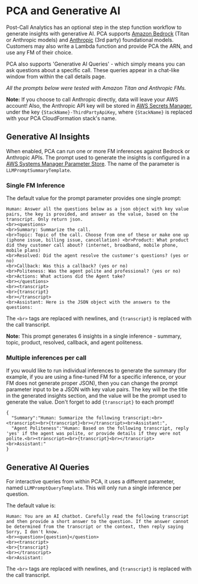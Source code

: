 # PCA and Generative AI

Post-Call Analytics has an optional step in the step function workflow to generate insights with generative AI. 
PCA supports [Amazon Bedrock](https://aws.amazon.com/bedrock/) (Titan or Anthropic models) and [Anthropic](https://www.anthropic.com/) (3rd party) foundational models. Customers may also write a Lambda function and provide PCA the ARN, and use any FM of their choice.

PCA also supports 'Generative AI Queries' - which simply means you can ask questions about a specific call. These queries appear in a chat-like window from within the call details page.

*All the prompts below were tested with Amazon Titan and Anthropic FMs.*

**Note:** If you choose to call Anthropic directly, data will leave your AWS account!  Also, the Anthropic API key will be stored in [AWS Secrets Manager](https://docs.aws.amazon.com/secretsmanager/latest/userguide/intro.html), under the key `{StackName}-ThirdPartyApiKey`, where `{StackName}` is replaced with your PCA CloudFormation stack's name.

## Generative AI Insights

When enabled, PCA can run one or more FM inferences against Bedrock or Anthropic APIs. The prompt used to generate the insights is configured in a [AWS Systems Manager Parameter Store](https://docs.aws.amazon.com/systems-manager/latest/userguide/systems-manager-parameter-store.html). The name of the parameter is `LLMPromptSummaryTemplate`.

### Single FM Inference

The default value for the prompt parameter provides one single prompt:

```
Human: Answer all the questions below as a json object with key value pairs, the key is provided, and answer as the value, based on the transcript. Only return json. 
<br><questions> 
<br>Summary: Summarize the call. 
<br>Topic: Topic of the call. Choose from one of these or make one up (iphone issue, billing issue, cancellation) <br>Product: What product did they customer call about? (internet, broadband, mobile phone, mobile plans) 
<br>Resolved: Did the agent resolve the customer's questions? (yes or no)  
<br>Callback: Was this a callback? (yes or no)  
<br>Politeness: Was the agent polite and professional? (yes or no) <br>Actions: What actions did the Agent take?  
<br></questions>  
<br><transcript> 
<br>{transcript} 
<br></transcript> 
<br>Assistant: Here is the JSON object with the answers to the questions:
```

The `<br>` tags are replaced with newlines, and  `{transcript}` is replaced with the call transcript.

**Note:** This prompt generates 6 insights in a single inference - summary, topic, product, resolved, callback, and agent politeness.

### Multiple inferences per call

If you would like to run individual inferences to generate the summary (for example, if you are using a fine-tuned FM for a specific inference, or your FM does not generate proper JSON), then you can change the prompt parameter input to be a JSON with key value pairs. The key will be the title in the generated insights section, and the value will be the prompt used to generate the value. Don't forget to add `{transcript}` to each prompt!

```
{
  "Summary":"Human: Summarize the following transcript:<br><transcript><br>{transcript}<br></transcript><br>Assistant:",
  "Agent Politeness":"Human: Based on the following transcript, reply 'yes' if the agent was polite, or provide details if they were not polite.<br><transcript><br>{transcript}<br></transcript><br>Assistant:"
}
```

## Generative AI Queries

For interactive queries from within PCA, it uses a different parameter, named `LLMPromptQueryTemplate`. This will only run a single inference per question.

The default value is:

```
Human: You are an AI chatbot. Carefully read the following transcript and then provide a short answer to the question. If the answer cannot be determined from the transcript or the context, then reply saying Sorry, I don't know.  
<br><question>{question}</question> 
<br><transcript> 
<br>{transcript} 
<br></transcript> 
<br>Assistant:
```

The `<br>` tags are replaced with newlines, and  `{transcript}` is replaced with the call transcript.

